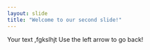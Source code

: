 ```yaml
---
layout: slide
title: "Welcome to our second slide!"
---
```

Your text   ,fgkslhjt
Use the left arrow to go back!
